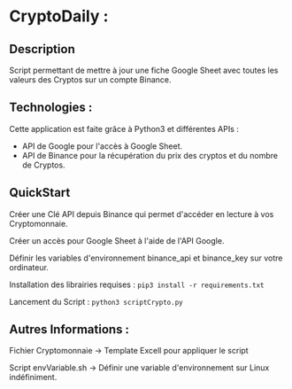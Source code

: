 # CryptoDaily :

## Description

Script permettant de mettre à jour une fiche Google Sheet avec toutes les valeurs des Cryptos sur un compte Binance.

## Technologies :

Cette application est faite grâce à Python3 et différentes APIs :
- API de Google pour l'accès à Google Sheet.
- API de Binance pour la récupération du prix des cryptos et du nombre de Cryptos.

## QuickStart

Créer une Clé API depuis Binance qui permet d'accéder en lecture à vos Cryptomonnaie.

Créer un accès pour Google Sheet à l'aide de l'API Google.

Définir les variables d'environnement binance_api et binance_key sur votre ordinateur.

Installation des librairies requises :
```pip3 install -r requirements.txt```

Lancement du Script :
```python3 scriptCrypto.py```

## Autres Informations :

Fichier Cryptomonnaie -> Template Excell pour appliquer le script

Script envVariable.sh -> Définir une variable d'environnement sur Linux indéfiniment.

